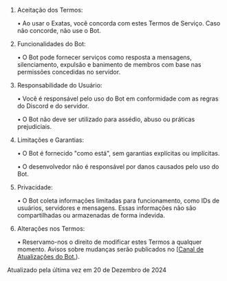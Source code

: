 1. Aceitação dos Termos:

	• Ao usar o Exatas, você concorda com estes Termos de Serviço. Caso não concorde, não use o Bot.

2. Funcionalidades do Bot:

	• O Bot pode fornecer serviços como resposta a mensagens, silenciamento, expulsão e banimento de membros com base nas permissões concedidas no servidor.

3. Responsabilidade do Usuário:

	• Você é responsável pelo uso do Bot em conformidade com as regras do Discord e do servidor.
	
 	• O Bot não deve ser utilizado para assédio, abuso ou práticas prejudiciais.

4. Limitações e Garantias:

	• O Bot é fornecido "como está", sem garantias explícitas ou implícitas.
	
 	• O desenvolvedor não é responsável por danos causados pelo uso do Bot.

5. Privacidade:
   
	• O Bot coleta informações limitadas para funcionamento, como IDs de usuários, servidores e mensagens. Essas informações não são compartilhadas ou armazenadas de forma indevida.

6. Alterações nos Termos:

	• Reservamo-nos o direito de modificar estes Termos a qualquer momento. Avisos sobre mudanças serão publicados no [[Canal de Atualizações do Bot.](https://github.com/HunteRiseD/Exatas-Calc/blob/main/Updates.md)).




Atualizado pela última vez em 20 de Dezembro de 2024
